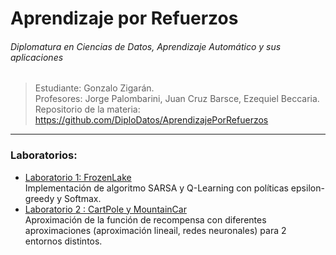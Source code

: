 
# Aprendizaje por Refuerzos
###### Diplomatura en Ciencias de Datos, Aprendizaje Automático y sus aplicaciones

> Estudiante: Gonzalo Zigarán. <br/>
> Profesores: Jorge Palombarini, Juan Cruz Barsce, Ezequiel Beccaria. <br/>
> Repositorio de la materia: https://github.com/DiploDatos/AprendizajePorRefuerzos <br/>

---

### Laboratorios:
- [Laboratorio 1:  FrozenLake](https://github.com/gonzigaran/DiploDatos2018/blob/master/ApR/lab1/lab1.md) <br/>
Implementación de algoritmo SARSA y Q-Learning con políticas epsilon-greedy y Softmax.
- [Laboratorio 2 : CartPole y MountainCar](https://github.com/gonzigaran/DiploDatos2018/blob/master/ApR/lab2/lab2.md) <br/>
Aproximación de la función de recompensa con diferentes aproximaciones (aproximación lineail, redes neuronales) para 2 entornos distintos.
